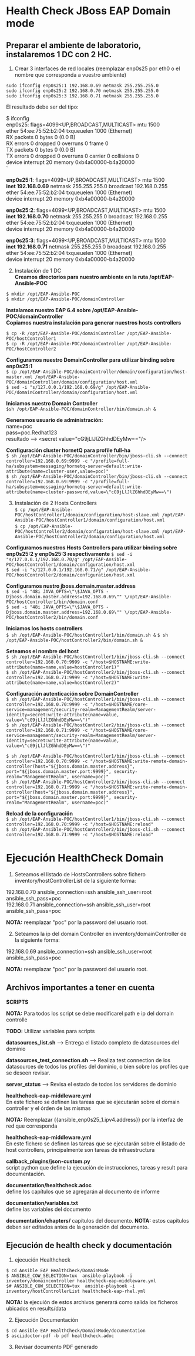 # Health Check JBoss EAP Domain mode


## Preparar el ambiente de laboratorio, instalaremos 1 DC con 2 HC.

1. Crear 3 interfaces de red locales (reemplazar enp0s25 por eth0 o el nombre que corresponda a vuestro ambiente)

`sudo ifconfig enp0s25:1 192.168.0.69 netmask 255.255.255.0`  
`sudo ifconfig enp0s25:2 192.168.0.70 netmask 255.255.255.0`  
`sudo ifconfig enp0s25:3 192.168.0.71 netmask 255.255.255.0`  

El resultado debe ser del tipo:

$ ifconfig  
enp0s25: flags=4099<UP,BROADCAST,MULTICAST>  mtu 1500  
        ether 54:ee:75:52:b2:04  txqueuelen 1000  (Ethernet)  
        RX packets 0  bytes 0 (0.0 B)  
        RX errors 0  dropped 0  overruns 0  frame 0  
        TX packets 0  bytes 0 (0.0 B)  
        TX errors 0  dropped 0 overruns 0  carrier 0  collisions 0  
        device interrupt 20  memory 0xb4a00000-b4a20000    
`

**enp0s25:1**: flags=4099<UP,BROADCAST,MULTICAST>  mtu 1500  
        **inet 192.168.0.69**  netmask 255.255.255.0  broadcast 192.168.0.255  
        ether 54:ee:75:52:b2:04  txqueuelen 1000  (Ethernet)  
        device interrupt 20  memory 0xb4a00000-b4a20000    

**enp0s25:2**: flags=4099<UP,BROADCAST,MULTICAST>  mtu 1500  
        **inet 192.168.0.70**  netmask 255.255.255.0  broadcast 192.168.0.255  
        ether 54:ee:75:52:b2:04  txqueuelen 1000  (Ethernet)  
        device interrupt 20  memory 0xb4a00000-b4a20000    

**enp0s25:3**: flags=4099<UP,BROADCAST,MULTICAST>  mtu 1500  
        **inet 192.168.0.71**  netmask 255.255.255.0  broadcast 192.168.0.255  
        ether 54:ee:75:52:b2:04  txqueuelen 1000  (Ethernet)  
        device interrupt 20  memory 0xb4a00000-b4a20000    

2. Instalación de 1 DC  
**Creamos directorios para nuestro ambiente en la ruta /opt/EAP-Ansible-POC**

`$ mkdir /opt/EAP-Ansible-POC`  
`$ mkdir /opt/EAP-Ansible-POC/domainController`  

**Instalamos nuestro EAP 6.4 sobre /opt/EAP-Ansible-POC/domainController**  
**Copiamos nuestra instalación para generar nuestros hosts controllers**  

`$ cp -R /opt/EAP-Ansible-POC/domainController /opt/EAP-Ansible-POC/hostController1`  
`$ cp -R /opt/EAP-Ansible-POC/domainController /opt/EAP-Ansible-POC/hostController2`  

**Configuramos nuestro DomainController para utilizar binding sobre enp0s25:1**  
`$ cp /opt/EAP-Ansible-POC/domainController/domain/configuration/host-master.xml /opt/EAP-Ansible-POC/domainController/domain/configuration/host.xml`  
`$ sed -i "s/127.0.0.1/192.168.0.69/g" /opt/EAP-Ansible-POC/domainController/domain/configuration/host.xml`

**Iniciamos nuestro Domain Controller**  
`$sh /opt/EAP-Ansible-POC/domainController/bin/domain.sh &`  

**Generamos usuario de administración:**  
name=poc  
pass=poc.Redhat123   
resultado --> \<secret value="cG9jLlJlZGhhdDEyMw=="/>

**Configuración cluster hornetQ para profile full-ha**  
`$ sh /opt/EAP-Ansible-POC/domainController/bin/jboss-cli.sh --connect controller=192.168.0.69:9999 -c "/profile=full-ha/subsystem=messaging/hornetq-server=default:write-attribute(name=cluster-user,value=poc)"`  
`$ sh /opt/EAP-Ansible-POC/domainController/bin/jboss-cli.sh --connect controller=192.168.0.69:9999 -c "/profile=full-ha/subsystem=messaging/hornetq-server=default:write-attribute(name=cluster-password,value=\"cG9jLlJlZGhhdDEyMw==\")`  

3. Instalación de 2 Hosts Controllers  
`$ cp /opt/EAP-Ansible-POC/hostController1/domain/configuration/host-slave.xml /opt/EAP-Ansible-POC/hostController1/domain/configuration/host.xml`  
`$ cp /opt/EAP-Ansible-POC/hostController2/domain/configuration/host-slave.xml /opt/EAP-Ansible-POC/hostController2/domain/configuration/host.xml`

**Configuramos nuestros Hosts Controllers para utilizar binding sobre enp0s25:2 y enp0s25:3 respectivamente**
`$ sed -i "s/127.0.0.1/192.168.0.70/g" /opt/EAP-Ansible-POC/hostController1/domain/configuration/host.xml`  
`$ sed -i "s/127.0.0.1/192.168.0.71/g" /opt/EAP-Ansible-POC/hostController2/domain/configuration/host.xml`

**Configuramos nustro jboss.domain.master.address**  
`$ sed -i "48i JAVA_OPTS=\"\$JAVA_OPTS -Djboss.domain.master.address=192.168.0.69\"" \/opt/EAP-Ansible-POC/hostController1/bin/domain.conf`   
`$ sed -i "48i JAVA_OPTS=\"\$JAVA_OPTS -Djboss.domain.master.address=192.168.0.69\"" \/opt/EAP-Ansible-POC/hostController2/bin/domain.conf`  

**Iniciamos los hosts controllers**  
`$ sh /opt/EAP-Ansible-POC/hostController1/bin/domain.sh &` 
`$ sh /opt/EAP-Ansible-POC/hostController2/bin/domain.sh &` 

**Seteamos el nombre del host**  
`$ sh /opt/EAP-Ansible-POC/hostController1/bin/jboss-cli.sh --connect controller=192.168.0.70:9999 -c "/host=$HOSTNAME:write-attribute(name=name,value=hostController1)"`  
`$ sh /opt/EAP-Ansible-POC/hostController2/bin/jboss-cli.sh --connect controller=192.168.0.71:9999 -c "/host=$HOSTNAME:write-attribute(name=name,value=hostController2)"`  

**Configuración autenticación sobre DomainController**  
`$ sh /opt/EAP-Ansible-POC/hostController1/bin/jboss-cli.sh --connect controller=192.168.0.70:9999 -c "/host=$HOSTNAME/core-service=management/security-realm=ManagementRealm/server-identity=secret:write-attribute(name=value, value=\"cG9jLlJlZGhhdDEyMw==\")"`  
`$ sh /opt/EAP-Ansible-POC/hostController2/bin/jboss-cli.sh --connect controller=192.168.0.71:9999 -c "/host=$HOSTNAME/core-service=management/security-realm=ManagementRealm/server-identity=secret:write-attribute(name=value, value=\"cG9jLlJlZGhhdDEyMw==\")"`   

`$ sh /opt/EAP-Ansible-POC/hostController1/bin/jboss-cli.sh --connect controller=192.168.0.70:9999 -c "/host=$HOSTNAME:write-remote-domain-controller(host="${jboss.domain.master.address}", port="${jboss.domain.master.port:9999}", security-realm="ManagementRealm", username=poc)"`  
`$ sh /opt/EAP-Ansible-POC/hostController2/bin/jboss-cli.sh --connect controller=192.168.0.71:9999 -c "/host=$HOSTNAME:write-remote-domain-controller(host="${jboss.domain.master.address}", port="${jboss.domain.master.port:9999}", security-realm="ManagementRealm", username=poc)"`  

**Reload de la configuración**  
`$ sh /opt/EAP-Ansible-POC/hostController1/bin/jboss-cli.sh --connect controller=192.168.0.70:9999 -c "/host=$HOSTNAME:reload"`  
`$ sh /opt/EAP-Ansible-POC/hostController2/bin/jboss-cli.sh --connect controller=192.168.0.71:9999 -c "/host=$HOSTNAME:reload"`  



# Ejecución HealthCheck Domain

1. Seteamos el listado de HostsControllers sobre fichero inventory/hostControllerList de la siguiente forma:  

192.168.0.70 ansible_connection=ssh ansible_ssh_user=root ansible_ssh_pass=poc  
192.168.0.71 ansible_connection=ssh ansible_ssh_user=root ansible_ssh_pass=poc  

**NOTA:** reemplazar "poc" por la password del usuario root.

2. Seteamos la ip del domain Controller en inventory/domainController de la siguiente forma:

192.168.0.69 ansible_connection=ssh ansible_ssh_user=root ansible_ssh_pass=poc

**NOTA:** reemplazar "poc" por la password del usuario root.

## Archivos importantes a tener en cuenta

**SCRIPTS**

**NOTA:** Para todos los script se debe modificarel path e ip del domain controlle

**TODO:** Utilizar variables para scripts


**datasources_list.sh** --> Entrega el listado completo de datasources del dominio

**datasources_test_connection.sh** --> Realiza test connection de los datasources de todos los profiles del dominio, o bien sobre los profiles que se deseen revisar.

**server_status** --> Revisa el estado de todos los servidores de dominio


**healthcheck-eap-middleware.yml**  
En este fichero se definen las tareas que se ejecutarán sobre el domain controller y el órden de las mismas

**NOTA:** Reemplazar {{ansible_enp0s25_1.ipv4.address}} por la interfaz de red que corresponda

**healthcheck-eap-middleware.yml**  
En este fichero se definen las tareas que se ejecutarán sobre el listado de host controllers, principalmente son tareas de infraestructura

**callback_plugins/json-custom.py**  
script python que define la ejecución de instrucciones, tareas y result para documentación.

**documentation/healthcheck.adoc**  
define los capítulos que se agregarán al documento de informe

**documentation/variables.txt**  
define las variables del documento

**documentation/chapters/** 
capítulos del documento. 
**NOTA:** estos capítulos deben ser editados antes de la generación del documento.

## Ejecución de health check y documentación

1. ejecución Healthcheck

`$ cd Ansible EAP HealthCheck/DomainMode`  
`$ ANSIBLE_COW_SELECTION=tux  ansible-playbook -i inventory/domaincontroller healthcheck-eap-middleware.yml`  
`$# ANSIBLE_COW_SELECTION=tux  ansible-playbook -i inventory/hostControllerList healthcheck-eap-rhel.yml`  

**NOTA:** la ejecuión de estos archivos generará como salida los ficheros ubicados en results/data

2. Ejecución Documentación
 
`$ cd Ansible EAP HealthCheck/DomainMode/documentation`  
`$ asciidoctor-pdf -b pdf healthcheck.adoc`

3. Revisar documento PDF generado
 












